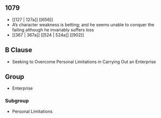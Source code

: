 ## 1079
- [[127 | 127a]] [[656]] 
- A’s character weakness is betting; and he seems unable to conquer the failing although he invariably suffers loss
- [[367 | 367a]] [[524 | 524a]] [[902]] 

## B Clause
- Seeking to Overcome Personal Limitations in Carrying Out an Enterprise

## Group
- Enterprise

### Subgroup
- Personal Limitations

